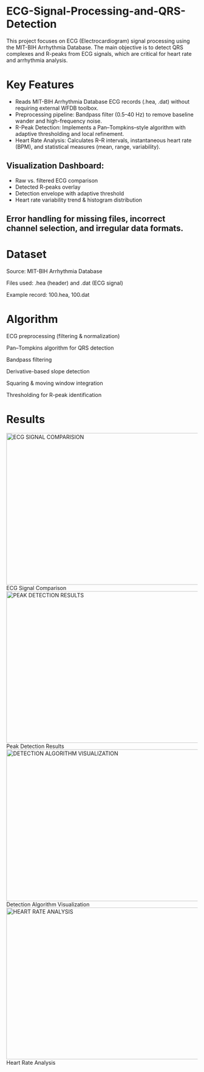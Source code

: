   # ECG-Signal-Processing-and-QRS-Detection
This project focuses on ECG (Electrocardiogram) signal processing using the MIT-BIH Arrhythmia Database. The main objective is to detect QRS complexes and R-peaks from ECG signals, which are critical for heart rate and arrhythmia analysis.

# Key Features
- Reads MIT-BIH Arrhythmia Database ECG records (.hea, .dat) without requiring external WFDB toolbox.
- Preprocessing pipeline: Bandpass filter (0.5–40 Hz) to remove baseline wander and high-frequency noise.
- R-Peak Detection: Implements a Pan–Tompkins–style algorithm with adaptive thresholding and local refinement.
- Heart Rate Analysis: Calculates R–R intervals, instantaneous heart rate (BPM), and statistical measures (mean, range, variability).

 ## Visualization Dashboard:
- Raw vs. filtered ECG comparison
- Detected R-peaks overlay
- Detection envelope with adaptive threshold
- Heart rate variability trend & histogram distribution

## Error handling for missing files, incorrect channel selection, and irregular data formats.

# Dataset

Source: MIT-BIH Arrhythmia Database

Files used: .hea (header) and .dat (ECG signal)

Example record: 100.hea, 100.dat

# Algorithm

ECG preprocessing (filtering & normalization)

Pan–Tompkins algorithm for QRS detection

Bandpass filtering

Derivative-based slope detection

Squaring & moving window integration

Thresholding for R-peak identification

# Results
<img width="600" height="400" alt="ECG SIGNAL COMPARISION" src="https://github.com/user-attachments/assets/32b0de2a-ffd9-4b41-bddc-8fc68d176fc2" />ECG Signal Comparison <img width="600" height="400" alt="PEAK DETECTION RESULTS" src="https://github.com/user-attachments/assets/4084f609-aebb-495d-96a2-165772a4bce6" />Peak Detection Results
<img width="600" height="400" alt="DETECTION ALGORITHM VISUALIZATION" src="https://github.com/user-attachments/assets/f1f08ac3-f9b3-46aa-8384-22a1b68682bb" />Detection Algorithm Visualization <img width="600" height="400" alt="HEART RATE ANALYSIS" src="https://github.com/user-attachments/assets/cdacb194-299b-4e99-97d4-b724947327d1" />Heart Rate Analysis



